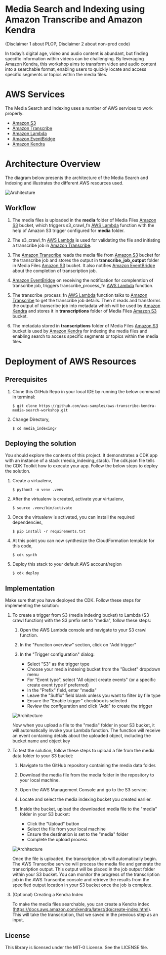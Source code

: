 # Media Search and Indexing using Amazon Transcribe and Amazon Kendra

(Disclaimer 1 about PLOP, Disclaimer 2 about non-prod code)

In today’s digital age, video and audio content is abundant, but finding specific information within videos can be challenging. By leveraging Amazon Kendra, this workshop aims to transform video and audio content into a searchable format, enabling users to quickly locate and access specific segments or topics within the media files.

# AWS Services

The  Media Search and Indexing uses a number of AWS services to work properly:

- [Amazon S3](https://aws.amazon.com/s3/)
- [Amazon Transcribe](https://aws.amazon.com/transcribe/)
- [Amazon Lambda](https://aws.amazon.com/lambda/)
- [Amazon EventBridge](https://aws.amazon.com/eventbridge/)
- [Amazon Kendra](https://aws.amazon.com/kendra/)


# Architecture Overview

The diagram below presents the architecture of the Media Search and Indexing and illustrates the different AWS resources used.

![Architecture](./public/images/architecture.png)

## Workflow

1. The media files is uploaded in the **media** folder of Media Files [Amazon S3](https://aws.amazon.com/s3/) bucket, which triggers s3_crawl_fn [AWS Lambda](https://aws.amazon.com/lambda/) function with the help of Amazon S3 trigger configured for **media** folder.

1. The s3_crawl_fn [AWS Lambda](https://aws.amazon.com/lambda/) is used for validating the file and initiating a transcribe job in [Amazon Transcribe](https://aws.amazon.com/transcribe/).

1. The [Amazon Transcribe](https://aws.amazon.com/transcribe/) reads the media file from [Amazon S3](https://aws.amazon.com/s3/) bucket for the transcribe job and stores the output in **transcribe_job_output** folder in Media Files [Amazon S3](https://aws.amazon.com/s3/) bucket. It also notifies [Amazon EventBridge](https://aws.amazon.com/eventbridge/) about the completion of transcription job.

1. [Amazon EventBridge](https://aws.amazon.com/eventbridge/) on receiving the notification for complemtion of transcribe job, triggers transcribe_process_fn [AWS Lambda](https://aws.amazon.com/lambda/) function.

1. The transcribe_process_fn [AWS Lambda](https://aws.amazon.com/lambda/) function talks to [Amazon Transcribe](https://aws.amazon.com/transcribe/) to get the transcribe job details. Then it reads and transforms the output of transcribe job into metadata which will be used by [Amazon Kendra](https://aws.amazon.com/kendra/) and stores it in **transcriptions** folder of Media Files [Amazon S3](https://aws.amazon.com/s3/) bucket.

1. The metadata stored in **transcriptions** folder of Media Files [Amazon S3](https://aws.amazon.com/s3/) bucket is used by [Amazon Kendra](https://aws.amazon.com/kendra/) for indexing the media files and enabling search to access specific segments or topics within the media files.

# Deployment of AWS Resources

## Prerequisites

1. Clone this GitHub Repo in your local IDE by running the below command in terminal:

    ```
    $ git clone https://github.com/aws-samples/aws-transcribe-kendra-media-search-workshop.git
    ```
2. Change Directory,

    ```
    $ cd media_indexing/
    ```

## Deploying the solution

You should explore the contents of this project. It demonstrates a CDK app with an instance of a stack (media_indexing_stack). The cdk.json file tells the CDK Toolkit how to execute your app. Follow the below steps to deploy the solution.

1. Create a virtualenv,
    
    ```
    $ python3 -m venv .venv
    ```
2. After the virtualenv is created, activate your virtualenv,
    ```
    $ source .venv/bin/activate
    ```
3. Once the virtualenv is activated, you can install the required dependencies,
    ```
    $ pip install -r requirements.txt
    ```
4. At this point you can now synthesize the CloudFormation template for this code,
    ```
    $ cdk synth
    ```
5. Deploy this stack to your default AWS account/region
    ```
    $ cdk deploy
    ```
## Implementation

Make sure that you have deployed the CDK. Follow these steps for implementing the solution:

1. To create a trigger from S3 (media indexing bucket) to Lambda (S3 crawl function) with the S3 prefix set to "media", follow these steps:

    1. Open the AWS Lambda console and navigate to your S3 crawl function.
    2. In the "Function overview" section, click on "Add trigger"
    3. In the "Trigger configuration" dialog:
   
        - Select "S3" as the trigger type
        - Choose your media indexing bucket from the "Bucket" dropdown menu
        - For "Event type", select "All object create events" (or a specific create event type if preferred)
        - In the "Prefix" field, enter "media"
        - Leave the "Suffix" field blank unless you want to filter by file type
        - Ensure the "Enable trigger" checkbox is selected
        - Review the configuration and click "Add" to create the trigger
      
    ![Architecture](./public/images/trigger.png)

    Now when you upload a file to the "media" folder in your S3 bucket, it will automatically invoke your Lambda function. The function will receive an event containing details about the            uploaded object, including the bucket name and object key
    
2. To test the solution, follow these steps to upload a file from the media data folder to your S3 bucket:
  
   1. Navigate to the GitHub repository containing the media data folder.
   2. Download the media file from the media folder in the repository to your local machine.
   3. Open the AWS Management Console and go to the S3 service.
   4. Locate and select the media indexing bucket you created earlier.
   5. Inside the bucket, upload the downloaded media file to the "media" folder in your S3 bucket:

        - Click the "Upload" button
        - Select the file from your local machine
        - Ensure the destination is set to the "media" folder
        - Complete the upload process
          
    ![Architecture](./public/images/s3.png)
   
    Once the file is uploaded, the transcription job will automatically begin. The AWS Transcribe service will process the media file and generate the transcription output. This output will be      placed in the job output folder within your S3 bucket. You can monitor the progress of the transcription job in the AWS Transcribe console and retrieve the results from the specified output     location in your S3 bucket once the job is complete.

4. (Optional) Creating a Kendra Index 

    To make the media files searchable, you can create a Kendra index (https://docs.aws.amazon.com/kendra/latest/dg/create-index.html). This will take the transcription, that we saved in the         previous step as an input.

## License
This library is licensed under the MIT-0 License. See the LICENSE file.
